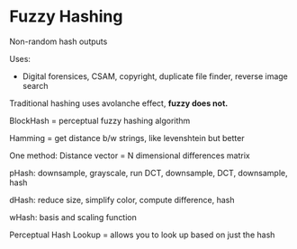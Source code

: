 # Fuzzy Hashing

Non-random hash outputs

Uses:
- Digital forensices, CSAM, copyright, duplicate file finder, reverse image search

Traditional hashing uses avolanche effect, **fuzzy does not.**

BlockHash = perceptual fuzzy hashing algorithm

Hamming = get distance b/w strings, like levenshtein but better

One method: Distance vector = N dimensional differences matrix

pHash: downsample, grayscale, run DCT, downsample, DCT, downsample, hash

dHash: reduce size, simplify color, compute difference, hash

wHash: basis and scaling function

Perceptual Hash Lookup = allows you to look up based on just the hash

